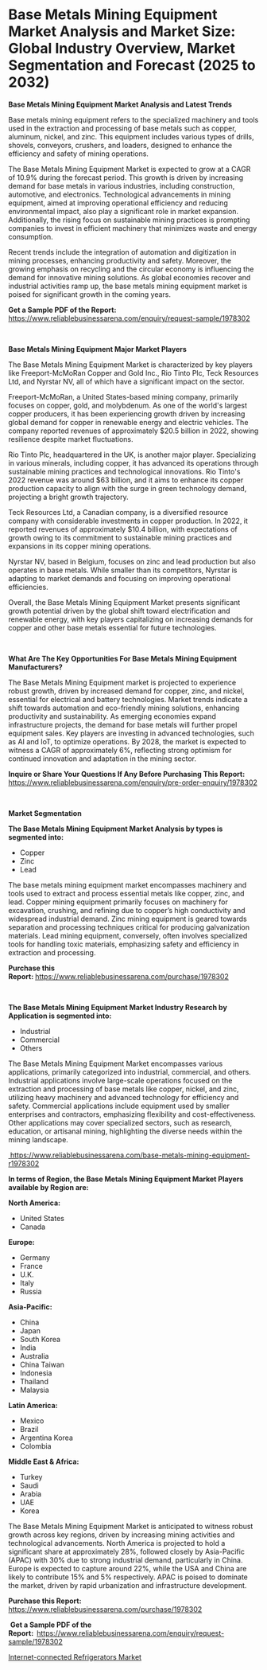 <p><h1>Base Metals Mining Equipment Market Analysis and Market Size: Global Industry Overview, Market Segmentation and Forecast (2025 to 2032)</h1></p><p><strong>Base Metals Mining Equipment Market Analysis and Latest Trends</strong></p>
<p><p>Base metals mining equipment refers to the specialized machinery and tools used in the extraction and processing of base metals such as copper, aluminum, nickel, and zinc. This equipment includes various types of drills, shovels, conveyors, crushers, and loaders, designed to enhance the efficiency and safety of mining operations.</p><p>The Base Metals Mining Equipment Market is expected to grow at a CAGR of 10.9% during the forecast period. This growth is driven by increasing demand for base metals in various industries, including construction, automotive, and electronics. Technological advancements in mining equipment, aimed at improving operational efficiency and reducing environmental impact, also play a significant role in market expansion. Additionally, the rising focus on sustainable mining practices is prompting companies to invest in efficient machinery that minimizes waste and energy consumption.</p><p>Recent trends include the integration of automation and digitization in mining processes, enhancing productivity and safety. Moreover, the growing emphasis on recycling and the circular economy is influencing the demand for innovative mining solutions. As global economies recover and industrial activities ramp up, the base metals mining equipment market is poised for significant growth in the coming years.</p></p>
<p><strong>Get a Sample PDF of the Report:&nbsp;</strong> <a href="https://www.reliablebusinessarena.com/enquiry/request-sample/1978302?utm_campaign=2653&utm_medium=2&utm_source=Github&utm_content=ia&utm_term=01032025&utm_id=base-metals-mining-equipment">https://www.reliablebusinessarena.com/enquiry/request-sample/1978302</a></p>
<p>&nbsp;</p>
<p><strong>Base Metals Mining Equipment Major Market Players</strong></p>
<p><p>The Base Metals Mining Equipment Market is characterized by key players like Freeport-McMoRan Copper and Gold Inc., Rio Tinto Plc, Teck Resources Ltd, and Nyrstar NV, all of which have a significant impact on the sector. </p><p>Freeport-McMoRan, a United States-based mining company, primarily focuses on copper, gold, and molybdenum. As one of the world's largest copper producers, it has been experiencing growth driven by increasing global demand for copper in renewable energy and electric vehicles. The company reported revenues of approximately $20.5 billion in 2022, showing resilience despite market fluctuations.</p><p>Rio Tinto Plc, headquartered in the UK, is another major player. Specializing in various minerals, including copper, it has advanced its operations through sustainable mining practices and technological innovations. Rio Tinto's 2022 revenue was around $63 billion, and it aims to enhance its copper production capacity to align with the surge in green technology demand, projecting a bright growth trajectory.</p><p>Teck Resources Ltd, a Canadian company, is a diversified resource company with considerable investments in copper production. In 2022, it reported revenues of approximately $10.4 billion, with expectations of growth owing to its commitment to sustainable mining practices and expansions in its copper mining operations.</p><p>Nyrstar NV, based in Belgium, focuses on zinc and lead production but also operates in base metals. While smaller than its competitors, Nyrstar is adapting to market demands and focusing on improving operational efficiencies.</p><p>Overall, the Base Metals Mining Equipment Market presents significant growth potential driven by the global shift toward electrification and renewable energy, with key players capitalizing on increasing demands for copper and other base metals essential for future technologies.</p></p>
<p>&nbsp;</p>
<p><strong>What Are The Key Opportunities For Base Metals Mining Equipment Manufacturers?</strong></p>
<p><p>The Base Metals Mining Equipment market is projected to experience robust growth, driven by increased demand for copper, zinc, and nickel, essential for electrical and battery technologies. Market trends indicate a shift towards automation and eco-friendly mining solutions, enhancing productivity and sustainability. As emerging economies expand infrastructure projects, the demand for base metals will further propel equipment sales. Key players are investing in advanced technologies, such as AI and IoT, to optimize operations. By 2028, the market is expected to witness a CAGR of approximately 6%, reflecting strong optimism for continued innovation and adaptation in the mining sector.</p></p>
<p><strong>Inquire or Share Your Questions If Any Before Purchasing This Report:</strong> <a href="https://www.reliablebusinessarena.com/enquiry/pre-order-enquiry/1978302?utm_campaign=2653&utm_medium=2&utm_source=Github&utm_content=ia&utm_term=01032025&utm_id=base-metals-mining-equipment">https://www.reliablebusinessarena.com/enquiry/pre-order-enquiry/1978302</a></p>
<p>&nbsp;</p>
<p><strong>Market Segmentation</strong></p>
<p><strong>The Base Metals Mining Equipment Market Analysis by types is segmented into:</strong></p>
<p><ul><li>Copper</li><li>Zinc</li><li>Lead</li></ul></p>
<p><p>The base metals mining equipment market encompasses machinery and tools used to extract and process essential metals like copper, zinc, and lead. Copper mining equipment primarily focuses on machinery for excavation, crushing, and refining due to copper’s high conductivity and widespread industrial demand. Zinc mining equipment is geared towards separation and processing techniques critical for producing galvanization materials. Lead mining equipment, conversely, often involves specialized tools for handling toxic materials, emphasizing safety and efficiency in extraction and processing.</p></p>
<p><strong>Purchase this Report:&nbsp;</strong><a href="https://www.reliablebusinessarena.com/purchase/1978302?utm_campaign=2653&utm_medium=2&utm_source=Github&utm_content=ia&utm_term=01032025&utm_id=base-metals-mining-equipment">https://www.reliablebusinessarena.com/purchase/1978302</a></p>
<p>&nbsp;</p>
<p><strong>The Base Metals Mining Equipment Market Industry Research by Application is segmented into:</strong></p>
<p><ul><li>Industrial</li><li>Commercial</li><li>Others</li></ul></p>
<p><p>The Base Metals Mining Equipment Market encompasses various applications, primarily categorized into industrial, commercial, and others. Industrial applications involve large-scale operations focused on the extraction and processing of base metals like copper, nickel, and zinc, utilizing heavy machinery and advanced technology for efficiency and safety. Commercial applications include equipment used by smaller enterprises and contractors, emphasizing flexibility and cost-effectiveness. Other applications may cover specialized sectors, such as research, education, or artisanal mining, highlighting the diverse needs within the mining landscape.</p></p>
<p><a href="https://www.reliablebusinessarena.com/base-metals-mining-equipment-r1978302?utm_campaign=2653&utm_medium=2&utm_source=Github&utm_content=ia&utm_term=01032025&utm_id=base-metals-mining-equipment">&nbsp;https://www.reliablebusinessarena.com/base-metals-mining-equipment-r1978302</a></p>
<p><strong>In terms of Region, the Base Metals Mining Equipment Market Players available by Region are:</strong></p>
<p>
    <p> <strong> North America: </strong>
        <ul>
            <li>United States</li>
            <li>Canada</li>
        </ul>
        </p> 
    <p> <strong> Europe: </strong>
        <ul>
            <li>Germany</li>
            <li>France</li>
            <li>U.K.</li>
            <li>Italy</li>
            <li>Russia</li>
        </ul>
        </p> 
    <p> <strong> Asia-Pacific: </strong>
        <ul>
            <li>China</li>
            <li>Japan</li>
            <li>South Korea</li>
            <li>India</li>
            <li>Australia</li>
            <li>China Taiwan</li>
            <li>Indonesia</li>
            <li>Thailand</li>
            <li>Malaysia</li>
        </ul>
        </p> 
    <p> <strong> Latin America: </strong>
        <ul>
            <li>Mexico</li>
            <li>Brazil</li>
            <li>Argentina Korea</li>
            <li>Colombia</li>
        </ul>
        </p> 
    <p> <strong> Middle East & Africa: </strong>
        <ul>
            <li>Turkey</li>
            <li>Saudi</li>
            <li>Arabia</li>
            <li>UAE</li>
            <li>Korea</li>
        </ul>
    </p>
    </p>
<p><p>The Base Metals Mining Equipment Market is anticipated to witness robust growth across key regions, driven by increasing mining activities and technological advancements. North America is projected to hold a significant share at approximately 28%, followed closely by Asia-Pacific (APAC) with 30% due to strong industrial demand, particularly in China. Europe is expected to capture around 22%, while the USA and China are likely to contribute 15% and 5% respectively. APAC is poised to dominate the market, driven by rapid urbanization and infrastructure development.</p></p>
<p><strong>Purchase this Report: </strong><a href="https://www.reliablebusinessarena.com/purchase/1978302?utm_campaign=2653&utm_medium=2&utm_source=Github&utm_content=ia&utm_term=01032025&utm_id=base-metals-mining-equipment">https://www.reliablebusinessarena.com/purchase/1978302</a></p>
<p>&nbsp;<strong>Get a Sample PDF of the Report:&nbsp;&nbsp;</strong><a href="https://www.reliablebusinessarena.com/enquiry/request-sample/1978302?utm_campaign=2653&utm_medium=2&utm_source=Github&utm_content=ia&utm_term=01032025&utm_id=base-metals-mining-equipment">https://www.reliablebusinessarena.com/enquiry/request-sample/1978302</a></p>
<p><strong></strong></p>
<p><p><a href="https://github.com/PeterParrish5/Market-Research-Report-List-7/blob/main/internet-connected-refrigerators-market.md?utm_campaign=2653&utm_medium=2&utm_source=Github&utm_content=ia&utm_term=01032025&utm_id=base-metals-mining-equipment">Internet-connected Refrigerators Market</a></p></p>